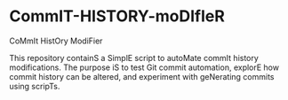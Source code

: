 # CommIT-HISTORY-moDIfIeR
CoMmIt HistOry ModiFier

This repository containS a SimplE script to autoMate commIt history modifications. The purpose iS to test Git commit automation, explorE how commit history can be altered, and experiment with geNerating commits using scripTs.
